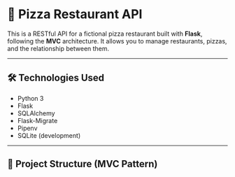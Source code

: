 # 🍕 Pizza Restaurant API

This is a RESTful API for a fictional pizza restaurant built with **Flask**, following the **MVC** architecture. It allows you to manage restaurants, pizzas, and the relationship between them.

---

## 🛠️ Technologies Used

- Python 3
- Flask
- SQLAlchemy
- Flask-Migrate
- Pipenv
- SQLite (development)

---

## 📁 Project Structure (MVC Pattern)

